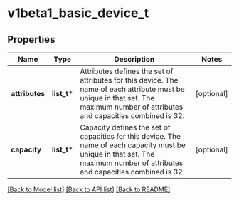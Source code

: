 # v1beta1_basic_device_t

## Properties
Name | Type | Description | Notes
------------ | ------------- | ------------- | -------------
**attributes** | **list_t*** | Attributes defines the set of attributes for this device. The name of each attribute must be unique in that set.  The maximum number of attributes and capacities combined is 32. | [optional] 
**capacity** | **list_t*** | Capacity defines the set of capacities for this device. The name of each capacity must be unique in that set.  The maximum number of attributes and capacities combined is 32. | [optional] 

[[Back to Model list]](../README.md#documentation-for-models) [[Back to API list]](../README.md#documentation-for-api-endpoints) [[Back to README]](../README.md)


